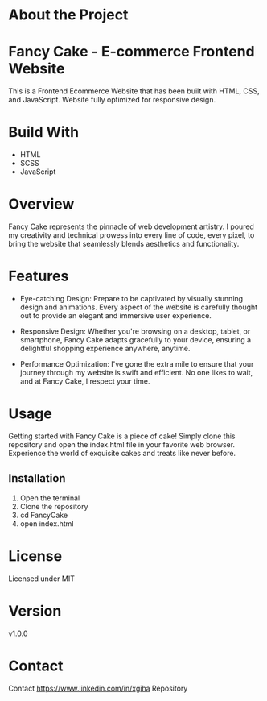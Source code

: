 # About the Project
# Fancy Cake - E-commerce Frontend Website
This is a Frontend Ecommerce Website that has been built with HTML, CSS, and JavaScript. Website fully optimized for responsive design.

# Build With
* HTML
* SCSS
* JavaScript

# Overview
Fancy Cake represents the pinnacle of web development artistry. I poured my creativity and technical prowess into every line of code, every pixel, to bring the website that seamlessly blends aesthetics and functionality.

# Features
* Eye-catching Design: Prepare to be captivated by visually stunning design and animations. Every aspect of the website is carefully thought out to provide an elegant and immersive user experience.

* Responsive Design: Whether you're browsing on a desktop, tablet, or smartphone, Fancy Cake adapts gracefully to your device, ensuring a delightful shopping experience anywhere, anytime.

* Performance Optimization: I've gone the extra mile to ensure that your journey through my website is swift and efficient. No one likes to wait, and at Fancy Cake, I respect your time.

# Usage
Getting started with Fancy Cake is a piece of cake! Simply clone this repository and open the index.html file in your favorite web browser. Experience the world of exquisite cakes and treats like never before.

## Installation 
1. Open the terminal
2. Clone the repository
3. cd FancyCake
4. open index.html

# License
Licensed under MIT

# Version
v1.0.0

# Contact 
Contact https://www.linkedin.com/in/xgiha
Repository 
